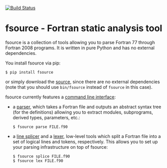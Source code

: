 [![Build Status](https://travis-ci.org/mwallerb/fsource.svg?branch=master)](https://travis-ci.org/mwallerb/fsource)

fsource - Fortran static analysis tool
======================================
fsource is a collection of tools allowing you to parse Fortran 77 through
Fortran 2008 programs.  It is written in pure Python and has no external
dependencies.

You install fsource via pip:

    $ pip install fsource

or simply download the [source], since there are no external dependencies
(note that you should use `bin/fsource` instead of `fsource` in this case).

fsource currently features a [command line interface]:

 - a [parser], which takes a Fortran file and outputs an abstract syntax tree
   (for the definitions) allowing you to extract modules, subprograms, derived
   types, parameters, etc.:

       $ fsource parse FILE.f90

 - a [line splicer] and a [lexer], low-level tools which split a Fortran file
   into a set of logical lines and tokens, respectively.  This allows you to
   set up your parsing infrastructure on top of fsource:

       $ fsource splice FILE.f90
       $ fsource lex FILE.f90

[source]: https://github.com/mwallerb/fsource
[command line interface]: doc/cli.md
[line splicer]: doc/splicer.md
[lexer]: doc/lexer.md
[parser]: doc/parser.md
